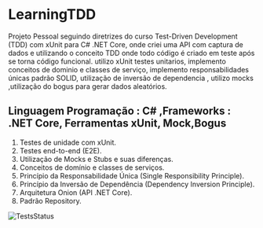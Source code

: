 # LearningTDD
Projeto Pessoal seguindo diretrizes do curso Test-Driven Development (TDD) com xUnit para C# .NET Core, onde criei uma API com captura de dados e utilizando o conceito TDD onde todo código é criado em teste após se torna código funcional. utilizo xUnit testes unitarios, implemento conceitos de dominio e classes de serviço, implemento responsabilidades únicas padrão SOLID, utilização de inversão de dependencia , utilizo mocks ,utilização do bogus para gerar dados aleatórios.

## Linguagem Programação : C# ,Frameworks : .NET Core, Ferramentas xUnit, Mock,Bogus
1. Testes de unidade com xUnit.
1. Testes end-to-end (E2E).
1. Utilização de Mocks e Stubs e suas diferenças.
1. Conceitos de domínio e classes de serviços.
1. Princípio da Responsabilidade Única (Single Responsibility Principle).
1. Princípio da Inversão de Dependência (Dependency Inversion Principle).
1. Arquitetura Onion (API .NET Core).
1. Padrão Repository.

![TestsStatus](https://github.com/Fekler/LearningTDD/assets/126706967/61f6dd25-fe51-4e0a-8444-7706e81a53f4)
